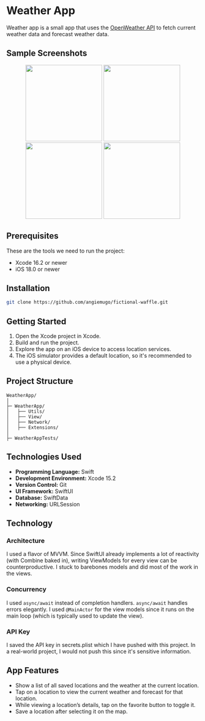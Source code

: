 # Weather App  
Weather app is a small app that uses the [OpenWeather API](https://openweathermap.org/api) to fetch current weather data and forecast weather data.  

## Sample Screenshots  

<p align="center">
  <img src="https://github.com/user-attachments/assets/606dab37-1ff6-4a2f-81a3-18e7ebff41b1" width="200">
  <img src="https://github.com/user-attachments/assets/4bfd20b6-9f72-42a6-af12-b5e66a2f87cf" width="200">
  <img src="https://github.com/user-attachments/assets/b8bcd863-8fc9-4d62-87d5-e4fbcbc99087" width="200">
  <img src="https://github.com/user-attachments/assets/2011244a-21b4-415d-b7f0-0f2b629363c3" width="200">
</p>  

## Prerequisites  
These are the tools we need to run the project:  
- Xcode 16.2 or newer  
- iOS 18.0 or newer  

## Installation  
```sh
git clone https://github.com/angiemugo/fictional-waffle.git
```

## Getting Started  
1. Open the Xcode project in Xcode.  
2. Build and run the project.  
3. Explore the app on an iOS device to access location services.  
4. The iOS simulator provides a default location, so it's recommended to use a physical device.  

## Project Structure  

```
WeatherApp/
│
├─ WeatherApp/
│   ├── Utils/
│   ├── View/
│   ├── Network/
│   ├── Extensions/
│
├─ WeatherAppTests/
```

## Technologies Used  
- **Programming Language:** Swift  
- **Development Environment:** Xcode 15.2  
- **Version Control:** Git  
- **UI Framework:** SwiftUI  
- **Database:** SwiftData  
- **Networking:** URLSession  

## Technology  

### Architecture  
I used a flavor of MVVM. Since SwiftUI already implements a lot of reactivity (with Combine baked in), writing ViewModels for every view can be counterproductive. I stuck to barebones models and did most of the work in the views.  

### Concurrency  
I used `async/await` instead of completion handlers. `async/await` handles errors elegantly. I used `@MainActor` for the view models since it runs on the main loop (which is typically used to update the view).  

### API Key 
I saved the API key in secrets.plist which I have pushed with this project. In a real-world project, I would not push this since it's sensitive information. 

## App Features  
- Show a list of all saved locations and the weather at the current location.  
- Tap on a location to view the current weather and forecast for that location.  
- While viewing a location’s details, tap on the favorite button to toggle it.  
- Save a location after selecting it on the map.  
